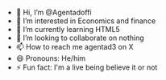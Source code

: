 - 👋 Hi, I’m @Agentadoffi
- 👀 I’m interested in Economics and finance
- 🌱 I’m currently learning  HTML5
- 💞️ I’m looking to collaborate on nothing 
- 📫 How to reach me agentad3 on X
- 😄 Pronouns: He/him
- ⚡ Fun fact: I'm a live being believe it or not

<!---
Agentadoffi/Agentadoffi is a ✨ special ✨ repository because its `README.md` (this file) appears on your GitHub profile.
You can click the Preview link to take a look at your changes.
--->
